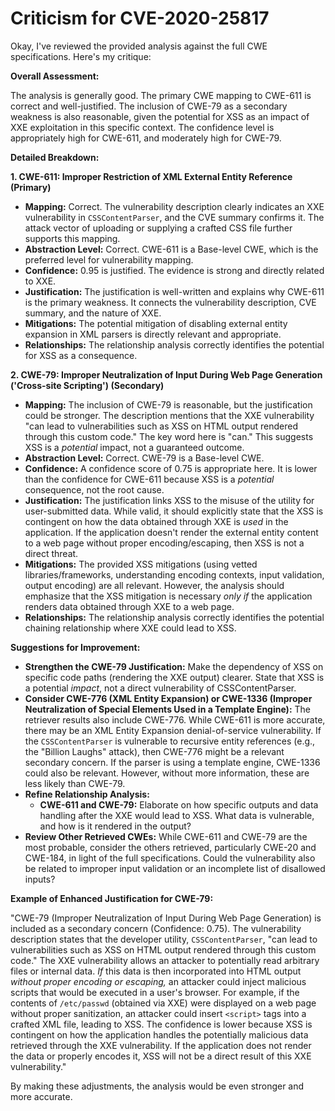 # Criticism for CVE-2020-25817

Okay, I've reviewed the provided analysis against the full CWE specifications. Here's my critique:

**Overall Assessment:**

The analysis is generally good. The primary CWE mapping to CWE-611 is correct and well-justified. The inclusion of CWE-79 as a secondary weakness is also reasonable, given the potential for XSS as an impact of XXE exploitation in this specific context. The confidence level is appropriately high for CWE-611, and moderately high for CWE-79.

**Detailed Breakdown:**

**1. CWE-611: Improper Restriction of XML External Entity Reference (Primary)**

*   **Mapping:** Correct. The vulnerability description clearly indicates an XXE vulnerability in `CSSContentParser`, and the CVE summary confirms it. The attack vector of uploading or supplying a crafted CSS file further supports this mapping.
*   **Abstraction Level:** Correct.  CWE-611 is a Base-level CWE, which is the preferred level for vulnerability mapping.
*   **Confidence:** 0.95 is justified. The evidence is strong and directly related to XXE.
*   **Justification:**  The justification is well-written and explains why CWE-611 is the primary weakness. It connects the vulnerability description, CVE summary, and the nature of XXE.
*   **Mitigations:** The potential mitigation of disabling external entity expansion in XML parsers is directly relevant and appropriate.
*   **Relationships:** The relationship analysis correctly identifies the potential for XSS as a consequence.

**2. CWE-79: Improper Neutralization of Input During Web Page Generation ('Cross-site Scripting') (Secondary)**

*   **Mapping:** The inclusion of CWE-79 is reasonable, but the justification could be stronger. The description mentions that the XXE vulnerability "can lead to vulnerabilities such as XSS on HTML output rendered through this custom code." The key word here is "can."  This suggests XSS is a *potential* impact, not a guaranteed outcome.
*   **Abstraction Level:** Correct. CWE-79 is a Base-level CWE.
*   **Confidence:** A confidence score of 0.75 is appropriate here.  It is lower than the confidence for CWE-611 because XSS is a *potential* consequence, not the root cause.
*   **Justification:**  The justification links XSS to the misuse of the utility for user-submitted data. While valid, it should explicitly state that the XSS is contingent on how the data obtained through XXE is *used* in the application. If the application doesn't render the external entity content to a web page without proper encoding/escaping, then XSS is not a direct threat.
*   **Mitigations:** The provided XSS mitigations (using vetted libraries/frameworks, understanding encoding contexts, input validation, output encoding) are all relevant.  However, the analysis should emphasize that the XSS mitigation is necessary *only if* the application renders data obtained through XXE to a web page.
*   **Relationships:**  The relationship analysis correctly identifies the potential chaining relationship where XXE could lead to XSS.

**Suggestions for Improvement:**

*   **Strengthen the CWE-79 Justification:**  Make the dependency of XSS on specific code paths (rendering the XXE output) clearer. State that XSS is a potential *impact*, not a direct vulnerability of CSSContentParser.
*   **Consider CWE-776 (XML Entity Expansion) or CWE-1336 (Improper Neutralization of Special Elements Used in a Template Engine):**  The retriever results also include CWE-776. While CWE-611 is more accurate, there may be an XML Entity Expansion denial-of-service vulnerability. If the `CSSContentParser` is vulnerable to recursive entity references (e.g., the "Billion Laughs" attack), then CWE-776 might be a relevant secondary concern. If the parser is using a template engine, CWE-1336 could also be relevant. However, without more information, these are less likely than CWE-79.
*   **Refine Relationship Analysis:**
    *   **CWE-611 and CWE-79:** Elaborate on how specific outputs and data handling after the XXE would lead to XSS. What data is vulnerable, and how is it rendered in the output?
*   **Review Other Retrieved CWEs:** While CWE-611 and CWE-79 are the most probable, consider the others retrieved, particularly CWE-20 and CWE-184, in light of the full specifications. Could the vulnerability also be related to improper input validation or an incomplete list of disallowed inputs?

**Example of Enhanced Justification for CWE-79:**

"CWE-79 (Improper Neutralization of Input During Web Page Generation) is included as a secondary concern (Confidence: 0.75). The vulnerability description states that the developer utility, `CSSContentParser`, "can lead to vulnerabilities such as XSS on HTML output rendered through this custom code."  The XXE vulnerability allows an attacker to potentially read arbitrary files or internal data. *If* this data is then incorporated into HTML output *without proper encoding or escaping,* an attacker could inject malicious scripts that would be executed in a user's browser. For example, if the contents of `/etc/passwd` (obtained via XXE) were displayed on a web page without proper sanitization, an attacker could insert `<script>` tags into a crafted XML file, leading to XSS. The confidence is lower because XSS is contingent on how the application handles the potentially malicious data retrieved through the XXE vulnerability. If the application does not render the data or properly encodes it, XSS will not be a direct result of this XXE vulnerability."

By making these adjustments, the analysis would be even stronger and more accurate.